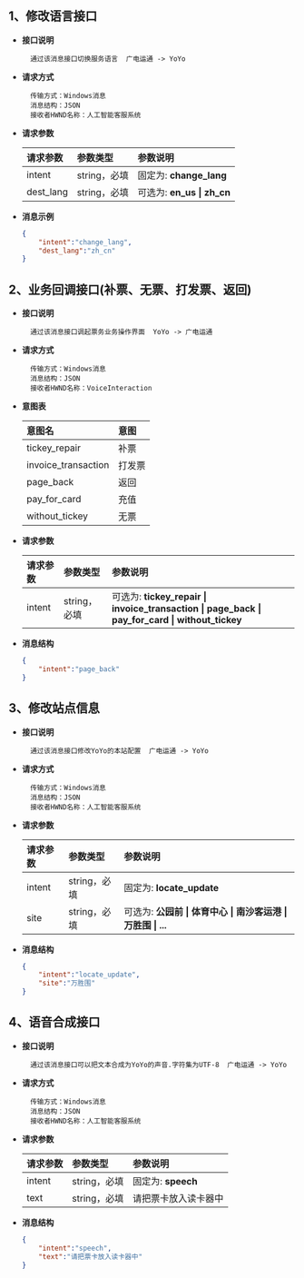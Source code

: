 ## 1、修改语言接口
- **接口说明**
    > 
        通过该消息接口切换服务语言  广电运通 -> YoYo
- **请求方式**
    >
        传输方式：Windows消息
        消息结构：JSON
        接收者HWND名称：人工智能客服系统

- **请求参数**
    >
    | 请求参数      |     参数类型 |   参数说明   |
    | :-------- | :--------| :------ |
    | intent|  string，必填|  固定为: **change_lang**|
    | dest_lang|   string，必填|  可选为: **en_us \| zh_cn**|

- **消息示例**
    >
    ```json
    {
        "intent":"change_lang",
        "dest_lang":"zh_cn"
    }
    ```

## 2、业务回调接口(补票、无票、打发票、返回)
- **接口说明**
    > 
        通过该消息接口调起票务业务操作界面  YoYo -> 广电运通

- **请求方式**
    >
        传输方式：Windows消息
        消息结构：JSON
        接收者HWND名称：VoiceInteraction

- **意图表**
    >
    |意图名|意图|
    | :-------- | :--------|
    |tickey_repair|补票|
    |invoice_transaction|打发票|
    |page_back|返回|
    |pay_for_card|充值|
    |without_tickey|无票|
- **请求参数**
    >
    | 请求参数      |     参数类型 |   参数说明   |
    | :-------- | :--------| :------ |
    | intent|  string，必填|  可选为: **tickey_repair \| invoice_transaction \| page_back \| pay_for_card \| without_tickey**|

- **消息结构**
    >
    ```json
    {
        "intent":"page_back"
    }
    ```
## 3、修改站点信息
- **接口说明**
    > 
        通过该消息接口修改YoYo的本站配置  广电运通 -> YoYo

- **请求方式**
    >
        传输方式：Windows消息
        消息结构：JSON
        接收者HWND名称：人工智能客服系统

- **请求参数**
    >
    | 请求参数      |     参数类型 |   参数说明   |
    | :-------- | :--------| :------ |
    | intent|  string，必填|  固定为: **locate_update**|
    | site|  string，必填|  可选为: **公园前 \| 体育中心 \| 南沙客运港 \| 万胜围 \| ...**|

- **消息结构**
    >
    ```json
    {
        "intent":"locate_update",
        "site":"万胜围"
    }
    ```
## 4、语音合成接口
- **接口说明**
    > 
        通过该消息接口可以把文本合成为YoYo的声音.字符集为UTF-8  广电运通 -> YoYo

- **请求方式**
    >
        传输方式：Windows消息
        消息结构：JSON
        接收者HWND名称：人工智能客服系统

- **请求参数**
    >
    | 请求参数      |     参数类型 |   参数说明   |
    | :-------- | :--------| :------ |
    | intent|  string，必填|  固定为: **speech**|
    | text|  string，必填|  请把票卡放入读卡器中 |

- **消息结构**
    >
    ```json
    {
        "intent":"speech",
        "text":"请把票卡放入读卡器中"
    }
    ```
